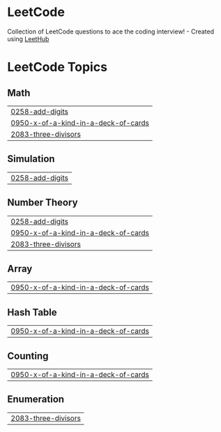 # LeetCode
Collection of LeetCode questions to ace the coding interview! - Created using [LeetHub](https://github.com/QasimWani/LeetHub)

<!---LeetCode Topics Start-->
# LeetCode Topics
## Math
|  |
| ------- |
| [0258-add-digits](https://github.com/abdallamaged95/LeetCode/tree/master/0258-add-digits) |
| [0950-x-of-a-kind-in-a-deck-of-cards](https://github.com/abdallamaged95/LeetCode/tree/master/0950-x-of-a-kind-in-a-deck-of-cards) |
| [2083-three-divisors](https://github.com/abdallamaged95/LeetCode/tree/master/2083-three-divisors) |
## Simulation
|  |
| ------- |
| [0258-add-digits](https://github.com/abdallamaged95/LeetCode/tree/master/0258-add-digits) |
## Number Theory
|  |
| ------- |
| [0258-add-digits](https://github.com/abdallamaged95/LeetCode/tree/master/0258-add-digits) |
| [0950-x-of-a-kind-in-a-deck-of-cards](https://github.com/abdallamaged95/LeetCode/tree/master/0950-x-of-a-kind-in-a-deck-of-cards) |
| [2083-three-divisors](https://github.com/abdallamaged95/LeetCode/tree/master/2083-three-divisors) |
## Array
|  |
| ------- |
| [0950-x-of-a-kind-in-a-deck-of-cards](https://github.com/abdallamaged95/LeetCode/tree/master/0950-x-of-a-kind-in-a-deck-of-cards) |
## Hash Table
|  |
| ------- |
| [0950-x-of-a-kind-in-a-deck-of-cards](https://github.com/abdallamaged95/LeetCode/tree/master/0950-x-of-a-kind-in-a-deck-of-cards) |
## Counting
|  |
| ------- |
| [0950-x-of-a-kind-in-a-deck-of-cards](https://github.com/abdallamaged95/LeetCode/tree/master/0950-x-of-a-kind-in-a-deck-of-cards) |
## Enumeration
|  |
| ------- |
| [2083-three-divisors](https://github.com/abdallamaged95/LeetCode/tree/master/2083-three-divisors) |
<!---LeetCode Topics End-->